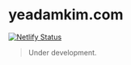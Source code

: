 # yeadamkim.com
[![Netlify Status](https://api.netlify.com/api/v1/badges/a7fd569f-d94c-4d7a-9248-f9ece1293142/deploy-status)](https://app.netlify.com/sites/yeadamkimcom/deploys)
> Under development.
